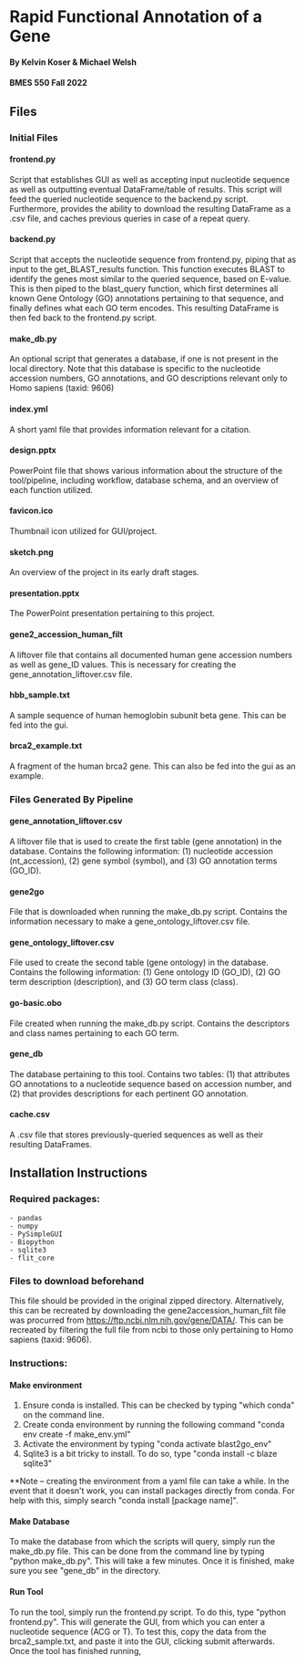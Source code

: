 # Rapid Functional Annotation of a Gene
#### By Kelvin Koser & Michael Welsh
#### BMES 550 Fall 2022

## Files

### Initial Files
#### frontend.py
Script that establishes GUI as well as accepting input nucleotide sequence as well as outputting eventual DataFrame/table of results. This script will feed the queried nucleotide sequence to the backend.py script. Furthermore, provides the ability to download the resulting DataFrame as a .csv file, and caches previous queries in case of a repeat query.

#### backend.py
Script that accepts the nucleotide sequence from frontend.py, piping that as input to the get_BLAST_results function. This function executes BLAST to identify the genes most similar to the queried sequence, based on E-value. This is then piped to the blast_query function, which first determines all known Gene Ontology (GO) annotations pertaining to that sequence, and finally defines what each GO term encodes. This resulting DataFrame is then fed back to the frontend.py script.

#### make_db.py
An optional script that generates a database, if one is not present in the local directory. Note that this database is specific to the nucleotide accession numbers, GO annotations, and GO descriptions relevant only to Homo sapiens (taxid: 9606)

#### index.yml
A short yaml file that provides information relevant for a citation. 

#### design.pptx
PowerPoint file that shows various information about the structure of the tool/pipeline, including workflow, database schema, and an overview of each function utilized.

#### favicon.ico
Thumbnail icon utilized for GUI/project.

#### sketch.png
An overview of the project in its early draft stages.

#### presentation.pptx
The PowerPoint presentation pertaining to this project.

#### gene2_accession_human_filt
A liftover file that contains all documented human gene accession numbers as well as gene_ID values. This is necessary for creating the gene_annotation_liftover.csv file.

#### hbb_sample.txt
A sample sequence of human hemoglobin subunit beta gene. This can be fed into the gui.

#### brca2_example.txt
A fragment of the human brca2 gene. This can also be fed into the gui as an example.


### Files Generated By Pipeline
#### gene_annotation_liftover.csv
A liftover file that is used to create the first table (gene annotation) in the database. Contains the following information: (1) nucleotide accession (nt_accession), (2) gene symbol (symbol), and (3) GO annotation terms (GO_ID).

#### gene2go
File that is downloaded when running the make_db.py script. Contains the information necessary to make a gene_ontology_liftover.csv file.

#### gene_ontology_liftover.csv
File used to create the second table (gene ontology) in the database. Contains the following information: (1) Gene ontology ID (GO_ID), (2) GO term description (description), and (3) GO term class (class). 

#### go-basic.obo
File created when running the make_db.py script. Contains the descriptors and class names pertaining to each GO term.

#### gene_db
The database pertaining to this tool. Contains two tables: (1) that attributes GO annotations to a nucleotide sequence based on accession number, and (2) that provides descriptions for each pertinent GO annotation.

#### cache.csv
A .csv file that stores previously-queried sequences as well as their resulting DataFrames.


## Installation Instructions
### Required packages:
    - pandas
    - numpy
    - PySimpleGUI
    - Biopython
    - sqlite3
    - flit_core


### Files to download beforehand
This file should be provided in the original zipped directory. Alternatively, this can be recreated by downloading the gene2accession_human_filt file was procurred from https://ftp.ncbi.nlm.nih.gov/gene/DATA/. This can be recreated by filtering the full file from ncbi to those only pertaining to Homo sapiens (taxid: 9606).

### Instructions:

#### Make environment
1. Ensure conda is installed. This can be checked by typing "which conda" on the command line. 
2. Create conda environment by running the following command "conda env create -f make_env.yml"
3. Activate the environment by typing "conda activate blast2go_env"
4. Sqlite3 is a bit tricky to install. To do so, type "conda install -c blaze sqlite3"

**Note – creating the environment from a yaml file can take a while. In the event that it doesn't work, you can install packages directly from conda. For help with this, simply search "conda install [package name]".

#### Make Database
To make the database from which the scripts will query, simply run the make_db.py file. This can be done from the command line by typing "python make_db.py". This will take a few minutes. Once it is finished, make sure you see "gene_db" in the directory.

#### Run Tool
To run the tool, simply run the frontend.py script. To do this, type "python frontend.py". This will generate the GUI, from which you can enter a nucleotide sequence (ACG or T). To test this, copy the data from the brca2_sample.txt, and paste it into the GUI, clicking submit afterwards. Once the tool has finished running, 